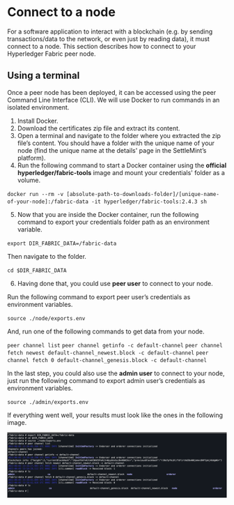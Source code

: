 # Connect to a node

For a software application to interact with a blockchain (e.g. by sending transactions/data to the network, or even just by reading data), it must connect to a node. This section describes how to connect to your Hyperledger Fabric peer node.

## Using a terminal

Once a peer node has been deployed, it can be accessed using the peer Command Line Interface (CLI). We will use Docker to run commands in an isolated environment.

1. Install Docker.
2. Download the certificates zip file and extract its content.
3. Open a terminal and navigate to the folder where you extracted the zip file’s content. You should have a folder with the unique name of your node (find the unique name at the details' page in the SettleMint’s platform).
4. Run the following command to start a Docker container using the **official hyperledger/fabric-tools** image and mount your credentials' folder as a volume.

`docker run --rm -v [absolute-path-to-downloads-folder]/[unique-name-of-your-node]:/fabric-data -it hyperledger/fabric-tools:2.4.3 sh`

5. Now that you are inside the Docker container, run the following command to export your credentials folder path as an environment variable.

`export DIR_FABRIC_DATA=/fabric-data`

Then navigate to the folder.

`cd $DIR_FABRIC_DATA`

6. Having done that, you could use **peer user** to connect to your node.

Run the following command to export peer user’s credentials as environment variables.

`source ./node/exports.env`

And, run one of the following commands to get data from your node.

`peer channel list`
`peer channel getinfo -c default-channel`
`peer channel fetch newest default-channel_newest.block -c default-channel`
`peer channel fetch 0 default-channel_genesis.block -c default-channel`

In the last step, you could also use the **admin user** to connect to your node, just run the following command to export admin user’s credentials as environment variables.

`source ./admin/exports.env`

If everything went well, your results must look like the ones in the following image.

![HLF connect to a node.png](../../../static/img/document360/Images/HLF%20connect%20to%20a%20node.png)
